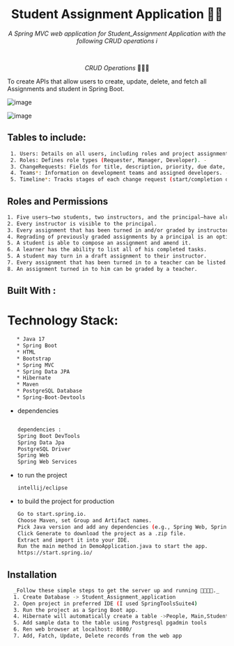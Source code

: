 <h1 align="center">Student Assignment Application 🧮🚀</h1>

<p align="center"><i>A Spring MVC web application for Student_Assignment Application with the following CRUD operations i</i></p>
<br>

<p align="center"><i>CRUD Operations</i> 👨🏽‍💻
  <br>

To create APIs that allow users to create, update, delete, and fetch all Assignments and student in Spring Boot.

![image](https://github.com/user-attachments/assets/87d0a60e-f046-4a50-9b81-60a267f89aa4)

![image](https://github.com/user-attachments/assets/28718190-3ec0-4b75-9cf9-b6b1853dd929)

## Tables to include:
```sh
 1. Users: Details on all users, including roles and project assignments.
 2. Roles: Defines role types (Requester, Manager, Developer). -
 3. ChangeRequests: Fields for title, description, priority, due date, status, and timestamps. 
 4. Teams*: Information on development teams and assigned developers. -
 5. Timeline*: Tracks stages of each change request (start/completion dates, responsible 
```
## Roles and Permissions
```sh
1. Five users—two students, two instructors, and the principal—have already been established in the database fixture for you.
2. Every instructor is visible to the principal.
3. Every assignment that has been turned in and/or graded by instructors is visible to the principal.
4. Regrading of previously graded assignments by a principal is an option.
5. A student is able to compose an assignment and amend it.
6. A learner has the ability to list all of his completed tasks.
5. A student may turn in a draft assignment to their instructor.
7. Every assignment that has been turned in to a teacher can be listed.
8. An assignment turned in to him can be graded by a teacher.
```



## Built With : 

 # Technology Stack:
 ```sh
    * Java 17
    * Spring Boot
    * HTML
    * Bootstrap
    * Spring MVC
    * Spring Data JPA
    * Hibernate
    * Maven
    * PostgreSQL Database
    * Spring-Boot-Devtools
```

* dependencies
  ```sh
  
  dependencies : 
  Spring Boot DevTools
  Spring Data Jpa
  PostgreSQL Driver
  Spring Web
  Spring Web Services
  ```
* to run the project
  ```sh
  intellij/eclipse
  ```
* to build the project for production
  ```sh
  Go to start.spring.io.
  Choose Maven, set Group and Artifact names.
  Pick Java version and add any dependencies (e.g., Spring Web, Spring JPA).
  Click Generate to download the project as a .zip file.
  Extract and import it into your IDE.
  Run the main method in DemoApplication.java to start the app.
  https://start.spring.io/
  ```
## Installation 
  ```sh
    _Follow these simple steps to get the server up and running 👾🧮🚀✅._   
    1. Create Database -> Student_Assignment_application
    2. Open project in preferred IDE (I used SpringToolsSuite4)
    3. Run the project as a Spring Boot app.
    4. Hibernate will automatically create a table ->People, Main,Students, Educators, Assignments
    5. Add sample data to the table using Postgresql pgadmin tools
    6. Ren web browser at localhost: 8080/
    7. Add, Fatch, Update, Delete records from the web app
   ```
